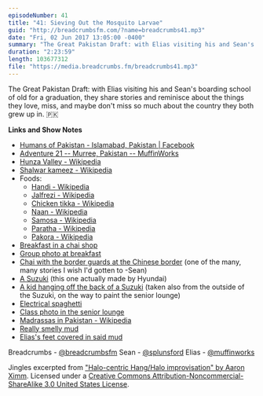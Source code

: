 ```yaml
---
episodeNumber: 41
title: "41: Sieving Out the Mosquito Larvae"
guid: "http://breadcrumbsfm.com/?name=breadcrumbs41.mp3"
date: "Fri, 02 Jun 2017 13:05:00 -0400"
summary: "The Great Pakistan Draft: with Elias visiting his and Sean's boarding school of old for a graduation, they share stories and reminisce about the things they love, miss, and maybe don't miss so much about the country they both grew up in. 🇵🇰"
duration: "2:23:59"
length: 103677312
file: "https://media.breadcrumbs.fm/breadcrumbs41.mp3"
---
```

The Great Pakistan Draft: with Elias visiting his and Sean's boarding school of old for a graduation, they share stories and reminisce about the things they love, miss, and maybe don't miss so much about the country they both grew up in. 🇵🇰

**Links and Show Notes** 
- [Humans of Pakistan - Islamabad, Pakistan | Facebook](https://www.facebook.com/HofPak/)
- [ Adventure 21 -- Murree, Pakistan -- MuffinWorks](http://www.muffin.works/blog/2017/05/28/adventure-21-murree-pakistan/)
- [Hunza Valley - Wikipedia](https://en.wikipedia.org/wiki/Hunza_Valley?wprov=sfsi1)
- [Shalwar kameez - Wikipedia](https://en.wikipedia.org/wiki/Shalwar_kameez?wprov=sfsi1)
- Foods: 
    - [Handi - Wikipedia](https://en.wikipedia.org/wiki/Handi?wprov=sfsi1)
    - [Jalfrezi - Wikipedia](https://en.wikipedia.org/wiki/Jalfrezi?wprov=sfsi1)
    - [Chicken tikka - Wikipedia](https://en.wikipedia.org/wiki/Chicken_tikka?wprov=sfsi1)
    - [Naan - Wikipedia](https://en.wikipedia.org/wiki/Naan?wprov=sfsi1)
    - [Samosa - Wikipedia](https://en.wikipedia.org/wiki/Samosa?wprov=sfsi1)
    - [Paratha - Wikipedia](https://en.wikipedia.org/wiki/Paratha?wprov=sfsi1)
    - [Pakora - Wikipedia](https://en.wikipedia.org/wiki/Pakora?wprov=sfsi1)
- [Breakfast in a chai shop](http://d.pr/i/GlIcw)
- [Group photo at breakfast](http://d.pr/i/pxAOzf)
- [Chai with the border guards at the Chinese border](http://d.pr/i/fxIcyE) (one of the many, many stories I wish I'd gotten to -Sean)
- [A Suzuki](http://d.pr/i/sJradu) (this one actually made by Hyundai)
- [A kid hanging off the back of a Suzuki](http://d.pr/i/pkXSc) (taken also from the outside of the Suzuki, on the way to paint the senior lounge)
- [Electrical spaghetti](http://d.pr/i/AbreQM)
- [Class photo in the senior lounge](http://d.pr/i/pqW6hq)
- [Madrassas in Pakistan - Wikipedia](https://en.wikipedia.org/wiki/Madrassas_in_Pakistan?wprov=sfsi1)
- [Really smelly mud](http://d.pr/i/lbaKCO)
- [Elias's feet covered in said mud](http://d.pr/i/AP0Xo)

Breadcrumbs - [@breadcrumbsfm](https://twitter.com/breadcrumbsfm) Sean - [@splunsford](https://twitter.com/splunsford) Elias - [@muffinworks](https://twitter.com/muffinworks)

Jingles excerpted from [ "Halo-centric Hang/Halo improvisation" by Aaron Ximm](http://freemusicarchive.org/music/aaron_ximm/handpans_and_the_hang/). Licensed under a [Creative Commons Attribution-Noncommercial-ShareAlike 3.0 United States License](http://creativecommons.org/licenses/by-nc-sa/3.0/us/).